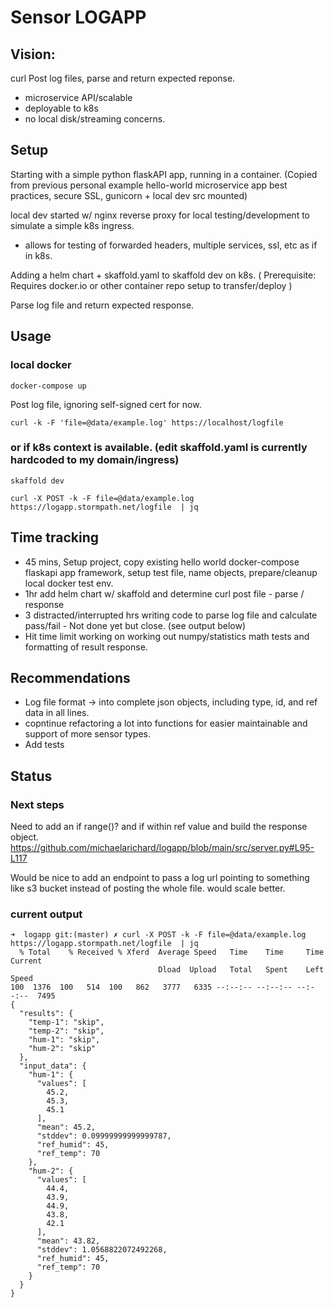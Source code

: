 # Sensor LOGAPP

## Vision:
curl Post log files, parse and return expected reponse.  
- microservice API/scalable
- deployable to k8s
- no local disk/streaming concerns.

## Setup

Starting with a simple python flaskAPI app, running in a container. 
(Copied from previous personal example hello-world microservice app best practices, secure SSL, gunicorn + local dev src mounted)

local dev started w/ nginx reverse proxy for local testing/development to simulate a simple k8s ingress.
- allows for testing of forwarded headers, multiple services, ssl, etc as if in k8s. 

Adding a helm chart + skaffold.yaml to skaffold dev on k8s.  ( Prerequisite: Requires docker.io or other container repo setup to transfer/deploy )

Parse log file and return expected response. 

## Usage

### local docker
```
docker-compose up

```

Post log file, ignoring self-signed cert for now.
```
curl -k -F 'file=@data/example.log' https://localhost/logfile
```


### or if k8s context is available. (edit skaffold.yaml is currently hardcoded to my domain/ingress)
```
skaffold dev
```
```
curl -X POST -k -F file=@data/example.log https://logapp.stormpath.net/logfile  | jq
```

## Time tracking
 - 45 mins, Setup project, copy existing hello world docker-compose flaskapi app framework, setup test file, name objects, prepare/cleanup local docker test env.
 - 1hr add helm chart w/ skaffold and determine curl post file - parse / response
 - 3 distracted/interrupted hrs writing code to parse log file and calculate pass/fail - Not done yet but close. (see output below)
 - Hit time limit working on working out numpy/statistics math tests and formatting of result response.

## Recommendations
- Log file format -> into complete json objects,  including type, id, and ref data in all lines. 
- copntinue refactoring a lot into functions for easier maintainable and support of more sensor types. 
- Add tests


## Status

### Next steps

Need to add an if range()? and if within ref value and build the response object.
https://github.com/michaelarichard/logapp/blob/main/src/server.py#L95-L117

Would be nice to add an endpoint to pass a log url pointing to something like s3 bucket instead of posting the whole file. would scale better.

### current output
```
➜  logapp git:(master) ✗ curl -X POST -k -F file=@data/example.log https://logapp.stormpath.net/logfile  | jq
  % Total    % Received % Xferd  Average Speed   Time    Time     Time  Current
                                 Dload  Upload   Total   Spent    Left  Speed
100  1376  100   514  100   862   3777   6335 --:--:-- --:--:-- --:--:--  7495
{
  "results": {
    "temp-1": "skip",
    "temp-2": "skip",
    "hum-1": "skip",
    "hum-2": "skip"
  },
  "input_data": {
    "hum-1": {
      "values": [
        45.2,
        45.3,
        45.1
      ],
      "mean": 45.2,
      "stddev": 0.09999999999999787,
      "ref_humid": 45,
      "ref_temp": 70
    },
    "hum-2": {
      "values": [
        44.4,
        43.9,
        44.9,
        43.8,
        42.1
      ],
      "mean": 43.82,
      "stddev": 1.0568822072492268,
      "ref_humid": 45,
      "ref_temp": 70
    }
  }
}
```